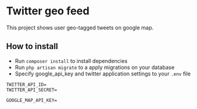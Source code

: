 Twitter geo feed
================

This project shows user geo-tagged tweets on google map.

How to install
---

- Run `composer install` to install dependencies  
- Run `php artisan migrate` to a apply migrations on your database
- Specify google_api_key and twitter application settings to your `.env` file 

```
TWITTER_API_ID=
TWITTER_API_SECRET=

GOOGLE_MAP_API_KEY=
```
